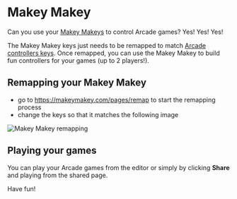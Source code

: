 # Makey Makey

Can you use your [Makey Makeys](https://makeymakey.com/) to control Arcade games? Yes! Yes! Yes!

The Makey Makey keys just needs to be remapped to match [Arcade controllers keys](https://arcade.makecode.com/reference/controller).
Once remapped, you can use the Makey Makey to build fun controllers for your games (up to 2 players!).

## Remapping your Makey Makey

* go to https://makeymakey.com/pages/remap to start the remapping process
* change the keys so that it matches the following image

![Makey Makey remapping](/static/hardware/makey-makey/remap.png)

## Playing your games

You can play your Arcade games from the editor or simply by clicking **Share** and playing from the shared page.

Have fun!